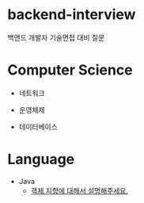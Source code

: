 # backend-interview
백앤드 개발자 기술면접 대비 질문

# Computer Science
+ 네트워크
  

+ 운영체제
  

+ 데이터베이스
  

# Language
+ Java
  + [객체 지향에 대해서 설명해주세요.][blog]

[blog]: https://github.com/daeuun/backend-interview/blob/main/Java/%EA%B0%9D%EC%B2%B4%EC%A7%80%ED%96%A5%EC%97%90%20%EB%8C%80%ED%95%B4%EC%84%9C%20%EC%84%A4%EB%AA%85%ED%95%B4%EC%A3%BC%EC%84%B8%EC%9A%94.md
